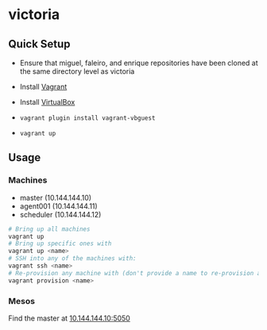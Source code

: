 # victoria

## Quick Setup

* Ensure that miguel, faleiro, and enrique repositories have been cloned
at the same directory level as victoria
* Install [Vagrant](https://www.vagrantup.com/downloads.html)
* Install [VirtualBox](https://www.virtualbox.org/wiki/Downloads)
* `vagrant plugin install vagrant-vbguest`

* `vagrant up`

## Usage

### Machines

* master (10.144.144.10)
* agent001 (10.144.144.11)
* scheduler (10.144.144.12)

```bash
# Bring up all machines
vagrant up
# Bring up specific ones with
vagrant up <name>
# SSH into any of the machines with:
vagrant ssh <name>
# Re-provision any machine with (don't provide a name to re-provision all)
vagrant provision <name>
```

### Mesos

Find the master at [10.144.144.10:5050](http://10.144.144.10:5050)

